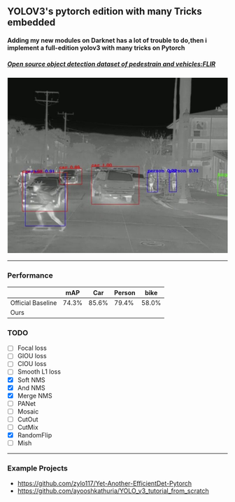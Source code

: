 ## YOLOV3's pytorch edition with many Tricks embedded
#### Adding my new modules on Darknet has a lot of trouble to do,then i implement a full-edition yolov3 with many tricks on Pytorch
##### [Open source object detection dataset of pedestrain and vehicles:FLIR](https://www.flir.com/oem/adas/adas-dataset-form/) 
![Figure](images//readme1.jpg)

-------
### Performance
||mAP|Car|Person|bike|
|-|-|-|-|-|
|Official Baseline|74.3%|85.6%|79.4%|58.0%|
|Ours|||||

### TODO
- [ ] Focal loss
- [ ] GIOU loss
- [ ] CIOU loss
- [ ] Smooth L1 loss
- [x] Soft NMS
- [x] And NMS
- [x] Merge NMS
- [ ] PANet
- [ ] Mosaic
- [ ] CutOut
- [ ] CutMix
- [x] RandomFlip
- [ ] Mish

-----------
### Example Projects
- https://github.com/zylo117/Yet-Another-EfficientDet-Pytorch
- https://github.com/ayooshkathuria/YOLO_v3_tutorial_from_scratch